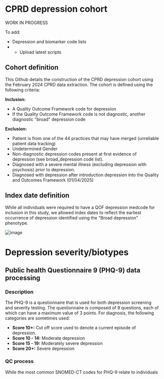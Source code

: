 # CPRD depression cohort
WORK IN PROGRESS

To add: 
  - Depression and biomarker code lists
  -   - Upload latest scripts
  

## Cohort definition
This Github details the construction of the CPRD depression cohort using the February 2024 CPRD data extraction.
The cohort is defined using the following criteria:

**Inclusion:**
  - A Quality Outcome Framework code for depression
  - If the Quality Outcome Framework code is not diagnostic, another diagnostic "broad" depression code

**Exclusion:**
  - Patient is from one of the 44 practices that may have merged (unreliable patient data tracking)
  - Undetermined Gender
  - Non-diagnostic depression codes present at first evidence of depression (see broad_depression code list).
  - Diagnosed with a severe mental illness (excluding depression with psychosis) prior to depression.
  - Diagnosed with depression after introduction depression into the Quality and Outcomes Framework (01/04/2025)



## Index date definition
While all individuals were required to have a QOF depression medcode for inclusion in this study, we allowed index dates to reflect the earliest occurrence of depression identified using the 
"Broad depression" phenotype.


![image](https://github.com/user-attachments/assets/62484341-d2f9-4ded-bad3-4bfb15fdfacb)


# Depression severity/biotypes

## Public health Questionnaire 9 (PHQ-9) data processing

### Description
The PHQ-9 is a questionnaire that is used for both depression screening and severity testing.
The questionnaire is composed of 9 questions, each of which can have a maximum value of 3 points. For diagnosis, the following categories are sometimes used:

  - **Score 10+:** Cut off score used to denote a current episode of depression.
  - **Score 10 - 14:** Moderate depression
  - **Score 15 - 19:** Moderately severe depression
  - **Score 20+:** Severe depression

### QC process
While the most common SNOMED-CT codes for PHQ-9 relate to individuals
